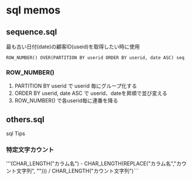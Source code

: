 # sql memos
## sequence.sql
最も古い日付(date)の顧客ID(useid)を取得したい時に使用

```ROW_NUMBER() OVER(PARTITION BY userid ORDER BY userid, date ASC) seq```

### ROW_NUMBER()
1. PARTITION BY userid で userid 毎にグループ化する
2. ORDER BY userid, date ASC で userid、dateを昇順で並び変える
3. ROW_NUMBER() で各userid毎に連番を降る

## others.sql
sql Tips
### 特定文字カウント
'''(CHAR_LENGTH("カラム名") - CHAR_LENGTH(REPLACE("カラム名","カウント文字列", ""))) / CHAR_LENGTH("カウント文字列")```
